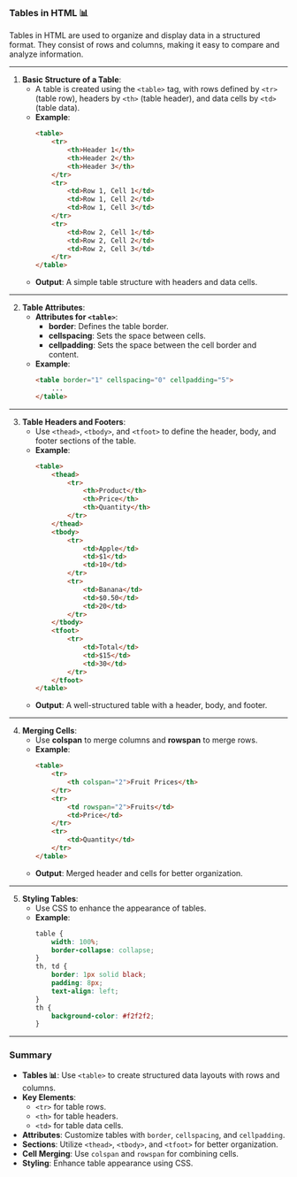 ### Tables in HTML 📊

Tables in HTML are used to organize and display data in a structured format. They consist of rows and columns, making it easy to compare and analyze information.

---

1. **Basic Structure of a Table**:
   - A table is created using the `<table>` tag, with rows defined by `<tr>` (table row), headers by `<th>` (table header), and data cells by `<td>` (table data).
   - **Example**:
     ```html
     <table>
         <tr>
             <th>Header 1</th>
             <th>Header 2</th>
             <th>Header 3</th>
         </tr>
         <tr>
             <td>Row 1, Cell 1</td>
             <td>Row 1, Cell 2</td>
             <td>Row 1, Cell 3</td>
         </tr>
         <tr>
             <td>Row 2, Cell 1</td>
             <td>Row 2, Cell 2</td>
             <td>Row 2, Cell 3</td>
         </tr>
     </table>
     ```
   - **Output**: A simple table structure with headers and data cells.

---

2. **Table Attributes**:
   - **Attributes for `<table>`**:
     - **border**: Defines the table border.
     - **cellspacing**: Sets the space between cells.
     - **cellpadding**: Sets the space between the cell border and content.
   - **Example**:
     ```html
     <table border="1" cellspacing="0" cellpadding="5">
         ...
     </table>
     ```

---

3. **Table Headers and Footers**:
   - Use `<thead>`, `<tbody>`, and `<tfoot>` to define the header, body, and footer sections of the table.
   - **Example**:
     ```html
     <table>
         <thead>
             <tr>
                 <th>Product</th>
                 <th>Price</th>
                 <th>Quantity</th>
             </tr>
         </thead>
         <tbody>
             <tr>
                 <td>Apple</td>
                 <td>$1</td>
                 <td>10</td>
             </tr>
             <tr>
                 <td>Banana</td>
                 <td>$0.50</td>
                 <td>20</td>
             </tr>
         </tbody>
         <tfoot>
             <tr>
                 <td>Total</td>
                 <td>$15</td>
                 <td>30</td>
             </tr>
         </tfoot>
     </table>
     ```
   - **Output**: A well-structured table with a header, body, and footer.

---

4. **Merging Cells**:
   - Use **colspan** to merge columns and **rowspan** to merge rows.
   - **Example**:
     ```html
     <table>
         <tr>
             <th colspan="2">Fruit Prices</th>
         </tr>
         <tr>
             <td rowspan="2">Fruits</td>
             <td>Price</td>
         </tr>
         <tr>
             <td>Quantity</td>
         </tr>
     </table>
     ```
   - **Output**: Merged header and cells for better organization.

---

5. **Styling Tables**:
   - Use CSS to enhance the appearance of tables.
   - **Example**:
     ```css
     table {
         width: 100%;
         border-collapse: collapse;
     }
     th, td {
         border: 1px solid black;
         padding: 8px;
         text-align: left;
     }
     th {
         background-color: #f2f2f2;
     }
     ```

---

### Summary

- **Tables 📊**: Use `<table>` to create structured data layouts with rows and columns.
- **Key Elements**:
  - `<tr>` for table rows.
  - `<th>` for table headers.
  - `<td>` for table data cells.
- **Attributes**: Customize tables with `border`, `cellspacing`, and `cellpadding`.
- **Sections**: Utilize `<thead>`, `<tbody>`, and `<tfoot>` for better organization.
- **Cell Merging**: Use `colspan` and `rowspan` for combining cells.
- **Styling**: Enhance table appearance using CSS.

